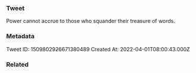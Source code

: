### Tweet
Power cannot accrue to those who squander their treasure of words.

### Metadata
Tweet ID: 1509802926671380489
Created At: 2022-04-01T08:00:43.000Z

### Related

